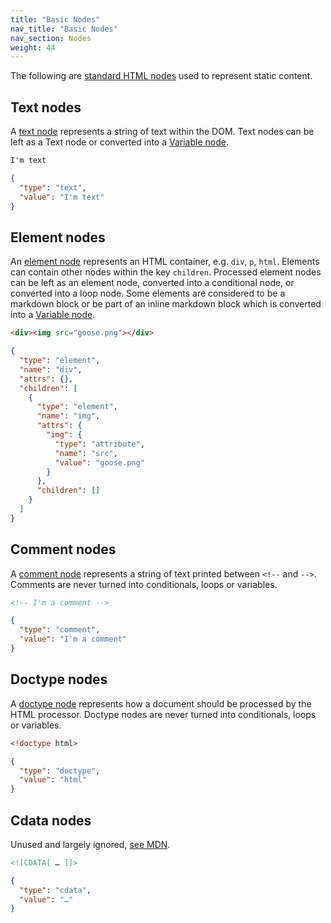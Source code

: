```yaml
---
title: "Basic Nodes"
nav_title: "Basic Nodes"
nav_section: Nodes
weight: 44
---
```


The following are [standard HTML nodes](https://developer.mozilla.org/en-US/docs/Web/API/Node) used to represent static content. 

## Text nodes

A [text node](https://developer.mozilla.org/en-US/docs/Web/API/Text) represents a string of text within the DOM. Text nodes can be left as a Text node or converted into a [Variable node](/docs/variable-nodes/).

```html
I'm text
```

```json
{
  "type": "text",
  "value": "I'm text"
}
```

## Element nodes

An [element node](https://developer.mozilla.org/en-US/docs/Web/API/Element) represents an HTML container, e.g. `div`, `p`, `html`. Elements can contain other nodes within the key `children`. Processed element nodes can be left as an element node, converted into a conditional node, or converted into a loop node. Some elements are considered to be a markdown block or be part of an inline markdown block which is converted into a [Variable node](/docs/variable-nodes/).

```html
<div><img src="goose.png"></div>
```

```json
{
  "type": "element",
  "name": "div",
  "attrs": {},
  "children": [
    {
      "type": "element",
      "name": "img",
      "attrs": {
        "img": {
          "type": "attribute",
          "name": "src",
          "value": "goose.png"
        }
      },
      "children": []
    }
  ]
}
```


## Comment nodes

A [comment node](https://developer.mozilla.org/en-US/docs/Web/API/Comment) represents a string of text printed between `<!--` and `-->`. Comments are never turned into conditionals, loops or variables.

```html
<!-- I'm a comment -->
```

```json
{
  "type": "comment",
  "value": "I'm a comment"
}
```

## Doctype nodes

A [doctype node](https://developer.mozilla.org/en-US/docs/Web/API/DocumentType) represents how a document should be processed by the HTML processor. Doctype nodes are never turned into conditionals, loops or variables.

```html
<!doctype html>
```

```json
{
  "type": "doctype",
  "value": "html"
}
```

## Cdata nodes

Unused and largely ignored, [see MDN](https://developer.mozilla.org/en-US/docs/Web/API/CDATASection).

```html
<![CDATA[ … ]]>
```

```json
{
  "type": "cdata",
  "value": "…"
}
```